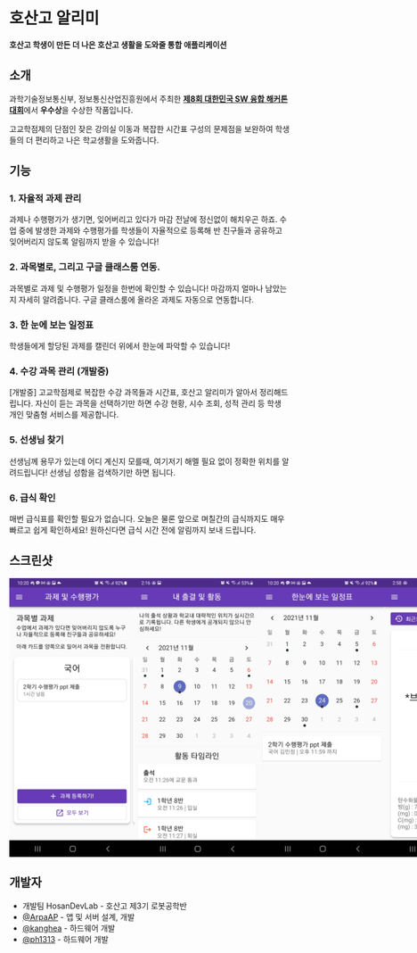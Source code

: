 # 호산고 알리미
**호산고 학생이 만든 더 나은 호산고 생활을 도와줄 통합 애플리케이션**

## 소개
과학기술정보통신부, 정보통신산업진흥원에서 주최한 [**제8회 대한민국 SW 융합 해커톤 대회**](http://swhackathon.kr)에서 **우수상**을 수상한 작품입니다.

고교학점제의 단점인 잦은 강의실 이동과 복잡한 시간표 구성의 문제점을 보완하여 학생들의 더 편리하고 나은 학교생활을 도와줍니다.

## 기능
### 1. 자율적 과제 관리
과제나 수행평가가 생기면, 잊어버리고 있다가 마감 전날에 정신없이 해치우곤 하죠. 수업 중에 발생한 과제와 수행평가를 학생들이 자율적으로 등록해 반 친구들과 공유하고 잊어버리지 않도록 알림까지 받을 수 있습니다!

### 2. 과목별로, 그리고 구글 클래스룸 연동.
과목별로 과제 및 수행평가 일정을 한번에 확인할 수 있습니다! 마감까지 얼마나 남았는지 자세히 알려줍니다. 구글 클래스룸에 올라온 과제도 자동으로 연동합니다.

### 3. 한 눈에 보는 일정표
학생들에게 할당된 과제를 캘린더 위에서 한눈에 파악할 수 있습니다!

### 4. 수강 과목 관리 (개발중)
[개발중] 고교학점제로 복잡한 수강 과목들과 시간표, 호산고 알리미가 알아서 정리해드립니다. 자신이 듣는 과목을 선택하기만 하면 수강 현황, 시수 조회, 성적 관리 등 학생 개인 맞춤형 서비스를 제공합니다.

### 5. 선생님 찾기
선생님께 용무가 있는데 어디 계신지 모를때, 여기저기 해멜 필요 없이 정확한 위치를 알려드립니다! 선생님 성함을 검색하기만 하면 됩니다.

### 6. 급식 확인
매번 급식표를 확인할 필요가 없습니다. 오늘은 물론 앞으로 며칠간의 급식까지도 매우 빠르고 쉽게 확인하세요! 원하신다면 급식 시간 전에 알림까지 보내 드립니다.

## 스크린샷
<div style="display: flex;">
  <img src="./screenshots/assignments.jpg" height="500" />
  <img src="./screenshots/attendance.jpg" height="500"/>
  <img src="./screenshots/calendar.jpg" height="500"/>
  <img src="./screenshots/meal.jpg" height="500"/>
  <img src="./screenshots/navigation.jpg" height="500"/>
  <img src="./screenshots/path_finding.jpg" height="500"/>
  <img src="./screenshots/myclass.jpg" height="500"/>
</div>


## 개발자
- 개발팀 HosanDevLab - 호산고 제3기 로봇공학반
- [@ArpaAP](https://github.com/ArpaAP) - 앱 및 서버 설계, 개발
- [@kanghea](https://github.com/kanghea) - 하드웨어 개발
- [@ph1313](https://github.com/ph1313) - 하드웨어 개발
